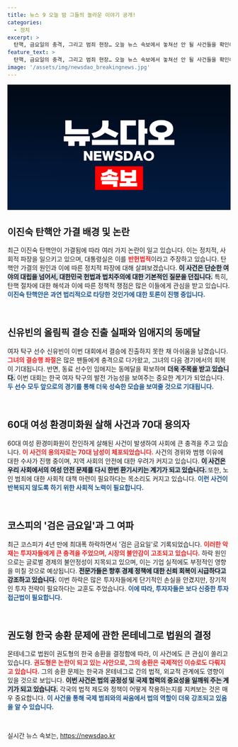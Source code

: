 ```yaml
---
title: 뉴스 9 오늘 밤 그들의 놀라운 이야기 공개!
categories:
  - 정치
excerpt: >
  탄핵, 금요일의 충격, 그리고 범죄 현장… 오늘 뉴스 속보에서 놓쳐선 안 될 사건들을 확인하세요! 이진숙 탄핵안 가결과 코스피 대폭락 소식이 여러분을 기다립니다.
feature_text: >
  탄핵, 금요일의 충격, 그리고 범죄 현장… 오늘 뉴스 속보에서 놓쳐선 안 될 사건들을 확인하세요! 이진숙 탄핵안 가결과 코스피 대폭락 소식이 여러분을 기다립니다.
image: '/assets/img/newsdao_breakingnews.jpg'
---
```


<p><img src="/assets/img/newsdao_breakingnews.jpg" alt="cryptoinkorea 속보" /></p>

<h2 data-ke-size="size26">이진숙 탄핵안 가결 배경 및 논란</h2>

<p data-ke-size="size16">최근 이진숙 탄핵안이 가결됨에 따라 여러 가지 논란이 일고 있습니다. 이는 정치적, 사회적 파장을 일으키고 있으며, 대통령실은 이를 <b><span style="color: #ee2323;">반헌법적</span></b>이라고 주장하고 있습니다. 탄핵안 가결의 원인과 이에 따른 정치적 파장에 대해 살펴보겠습니다. <b><span style="background-color: #21538527;">이 사건은 단순한 여야의 대립을 넘어서, 대한민국 헌법과 법치주의에 대한 기본적인 질문을 던집니다.</span></b> 특히, 탄핵 절차에 대한 해석과 이에 따른 정책적 쟁점은 많은 이들에게 관심을 받고 있습니다. <b><span style="color: #1a5490;">이진숙 탄핵안은 과연 법리적으로 타당한 것인가에 대한 토론이 진행 중입니다.</span></b></p>

<p data-ke-size="size16">&nbsp;</p>

<h2 data-ke-size="size26">신유빈의 올림픽 결승 진출 실패와 임애지의 동메달</h2>

<p data-ke-size="size16">여자 탁구 선수 신유빈이 이번 대회에서 결승에 진출하지 못한 채 아쉬움을 남겼습니다. <b><span style="color: #ee2323;">그녀의 결승행 좌절</span></b>은 많은 팬들에게 충격으로 다가왔고, 그녀의 다음 경기에서의 회복이 기대됩니다. 반면, 동료 선수인 임애지는 동메달을 확보하며 <b><span style="background-color: #21538527;">더욱 주목을 받고 있습니다.</span></b> 이번 대회는 한국 여자 탁구의 발전 가능성을 보여주는 중요한 계기가 되었습니다. <b><span style="color: #1a5490;">두 선수 모두 앞으로의 경기를 통해 더욱 성숙한 모습을 보여줄 것으로 기대됩니다.</span></b></p>

<p data-ke-size="size16">&nbsp;</p>

<h2 data-ke-size="size26">60대 여성 환경미화원 살해 사건과 70대 용의자</h2>

<p data-ke-size="size16">60대 여성 환경미화원이 잔인하게 살해된 사건이 발생하여 사회에 큰 충격을 주고 있습니다. <b><span style="color: #ee2323;">이 사건의 용의자로는 70대 남성이 체포되었습니다.</span></b> 사건의 경위와 범행 이유에 대한 수사가 진행 중이며, 지역 사회의 안전에 대한 우려가 커지고 있습니다. <b><span style="background-color: #21538527;">이 사건은 우리 사회에서의 여성 안전 문제를 다시 한번 환기시키는 계기가 되고 있습니다. </span></b> 또한, 노인 범죄에 대한 사회적 대책 마련이 필요하다는 목소리도 커지고 있습니다. <b><span style="color: #1a5490;">이런 사건이 반복되지 않도록 하기 위한 사회적 노력이 필요합니다.</span></b></p>

<p data-ke-size="size16">&nbsp;</p>

<h2 data-ke-size="size26">코스피의 '검은 금요일'과 그 여파</h2>

<p data-ke-size="size16">최근 코스피가 4년 만에 최대폭 하락하면서 '검은 금요일'로 기록되었습니다. <b><span style="color: #ee2323;">이러한 악재는 투자자들에게 큰 충격을 주었으며, 시장의 불안감이 고조되고 있습니다.</span></b> 하락 원인으로는 글로벌 경제의 불안정성이 지목되고 있으며, 이는 기업 실적에도 부정적인 영향을 미칠 것으로 예상됩니다. <b><span style="background-color: #21538527;">전문가들은 향후 경제 정책에 대한 신뢰 회복이 시급하다고 강조하고 있습니다.</span></b> 이번 하락은 많은 투자자들에게 단기적인 손실을 안겼지만, 장기적인 투자 전략이 필요하다는 교훈도 주었습니다. <b><span style="color: #1a5490;">이에 따라, 투자자들은 보다 신중한 투자 접근법이 필요합니다.</span></b></p>

<p data-ke-size="size16">&nbsp;</p>

<h2 data-ke-size="size26">권도형 한국 송환 문제에 관한 몬테네그로 법원의 결정</h2>

<p data-ke-size="size16">몬테네그로 법원이 권도형의 한국 송환을 결정함에 따라, 이 사건에도 큰 관심이 쏠리고 있습니다. <b><span style="color: #ee2323;">권도형은 논란이 되고 있는 사안으로, 그의 송환은 국제적인 이슈로도 다뤄지고 있습니다.</span></b> 그의 송환 문제는 한국과 몬테네그로 간의 법적, 외교적 관계에도 영향이 있을 것으로 보입니다. <b><span style="background-color: #21538527;">이번 사건은 법의 공정성 및 국제 협력의 중요성을 일깨워 주는 계기가 되고 있습니다.</span></b> 각국의 법적 제도와 정책이 어떻게 작용하는지를 지켜보는 것은 매우 중요합니다. <b><span style="color: #1a5490;">이 사건을 통해 국제 범죄와의 싸움에서 법의 역할이 더욱 강조되고 있음을 알 수 있습니다.</span></b></p>

<p data-ke-size="size16">&nbsp;</p>
실시간 뉴스 속보는, <a href="https://newsdao.kr" rel="dofollow">https://newsdao.kr</a>


